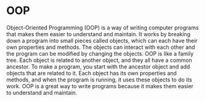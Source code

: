# OOP

Object-Oriented Programming (OOP) is a way of writing computer programs that makes them easier to understand and maintain. It works by breaking down a program into small pieces called objects, which can each have their own properties and methods. The objects can interact with each other and the program can be modified by changing the objects. OOP is like a family tree. Each object is related to another object, and they all have a common ancestor. To make a program, you start with the ancestor object and add objects that are related to it. Each object has its own properties and methods, and when the program is running, it uses these objects to do its work. OOP is a great way to write programs because it makes them easier to understand and maintain.
